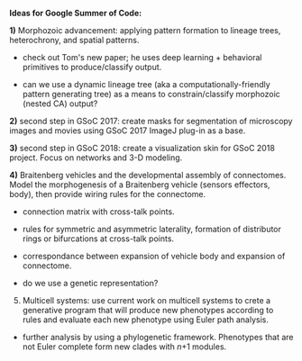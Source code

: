 **Ideas for Google Summer of Code:**

**1)** Morphozoic advancement: applying pattern formation to lineage trees, heterochrony, and spatial patterns.  

* check out Tom's new paper; he uses deep learning + behavioral primitives to produce/classify output.  

* can we use a dynamic lineage tree (aka a computationally-friendly pattern generating tree) as a means to constrain/classify morphozoic (nested CA) output?

**2)** second step in GSoC 2017: create masks for segmentation of microscopy images and movies using GSoC 2017 ImageJ plug-in as a base.  

**3)** second step in GSoC 2018: create a visualization skin for GSoC 2018 project. Focus on networks and 3-D modeling.  

**4)** Braitenberg vehicles and the developmental assembly of connectomes. Model the morphogenesis of a Braitenberg vehicle (sensors effectors, body), then provide wiring rules for the connectome. 

* connection matrix with cross-talk points.

* rules for symmetric and asymmetric laterality, formation of distributor rings or bifurcations at cross-talk points.

* correspondance between expansion of vehicle body and expansion of connectome.

* do we use a genetic representation?

5) Multicell systems: use current work on multicell systems to crete a generative program that will produce new phenotypes according to rules and evaluate each new phenotype using Euler path analysis. 

* further analysis by using a phylogenetic framework. Phenotypes that are not Euler complete form new clades with _n_+1 modules.
